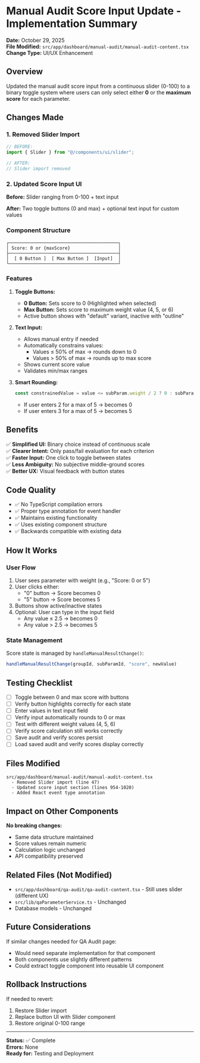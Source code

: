 # Manual Audit Score Input Update - Implementation Summary

**Date:** October 29, 2025  
**File Modified:** `src/app/dashboard/manual-audit/manual-audit-content.tsx`  
**Change Type:** UI/UX Enhancement

## Overview

Updated the manual audit score input from a continuous slider (0-100) to a binary toggle system where users can only select either **0** or the **maximum score** for each parameter.

## Changes Made

### 1. Removed Slider Import
```typescript
// BEFORE:
import { Slider } from "@/components/ui/slider";

// AFTER:
// Slider import removed
```

### 2. Updated Score Input UI

**Before:** Slider ranging from 0-100 + text input

**After:** Two toggle buttons (0 and max) + optional text input for custom values

### Component Structure

```
┌─────────────────────────────────────────┐
│ Score: 0 or {maxScore}                  │
├─────────────────────────────────────────┤
│  [ 0 Button ]  [ Max Button ]  [Input]  │
└─────────────────────────────────────────┘
```

### Features

1. **Toggle Buttons:**
   - **0 Button:** Sets score to 0 (Highlighted when selected)
   - **Max Button:** Sets score to maximum weight value (4, 5, or 6)
   - Active button shows with "default" variant, inactive with "outline"

2. **Text Input:**
   - Allows manual entry if needed
   - Automatically constrains values:
     - Values ≤ 50% of max → rounds down to 0
     - Values > 50% of max → rounds up to max score
   - Shows current score value
   - Validates min/max ranges

3. **Smart Rounding:**
   ```typescript
   const constrainedValue = value <= subParam.weight / 2 ? 0 : subParam.weight;
   ```
   - If user enters 2 for a max of 5 → becomes 0
   - If user enters 3 for a max of 5 → becomes 5

## Benefits

✅ **Simplified UI:** Binary choice instead of continuous scale  
✅ **Clearer Intent:** Only pass/fail evaluation for each criterion  
✅ **Faster Input:** One click to toggle between states  
✅ **Less Ambiguity:** No subjective middle-ground scores  
✅ **Better UX:** Visual feedback with button states  

## Code Quality

- ✅ No TypeScript compilation errors
- ✅ Proper type annotation for event handler
- ✅ Maintains existing functionality
- ✅ Uses existing component structure
- ✅ Backwards compatible with existing data

## How It Works

### User Flow

1. User sees parameter with weight (e.g., "Score: 0 or 5")
2. User clicks either:
   - "0" button → Score becomes 0
   - "5" button → Score becomes 5
3. Buttons show active/inactive states
4. Optional: User can type in the input field
   - Any value ≤ 2.5 → becomes 0
   - Any value > 2.5 → becomes 5

### State Management

Score state is managed by `handleManualResultChange()`:
```typescript
handleManualResultChange(groupId, subParamId, "score", newValue)
```

## Testing Checklist

- [ ] Toggle between 0 and max score with buttons
- [ ] Verify button highlights correctly for each state
- [ ] Enter values in text input field
- [ ] Verify input automatically rounds to 0 or max
- [ ] Test with different weight values (4, 5, 6)
- [ ] Verify score calculation still works correctly
- [ ] Save audit and verify scores persist
- [ ] Load saved audit and verify scores display correctly

## Files Modified

```
src/app/dashboard/manual-audit/manual-audit-content.tsx
  - Removed Slider import (line 47)
  - Updated score input section (lines 954-1020)
  - Added React event type annotation
```

## Impact on Other Components

**No breaking changes:**
- Same data structure maintained
- Score values remain numeric
- Calculation logic unchanged
- API compatibility preserved

## Related Files (Not Modified)

- `src/app/dashboard/qa-audit/qa-audit-content.tsx` - Still uses slider (different UX)
- `src/lib/qaParameterService.ts` - Unchanged
- Database models - Unchanged

## Future Considerations

If similar changes needed for QA Audit page:
- Would need separate implementation for that component
- Both components use slightly different patterns
- Could extract toggle component into reusable UI component

## Rollback Instructions

If needed to revert:
1. Restore Slider import
2. Replace button UI with Slider component
3. Restore original 0-100 range

---

**Status:** ✅ Complete  
**Errors:** None  
**Ready for:** Testing and Deployment
